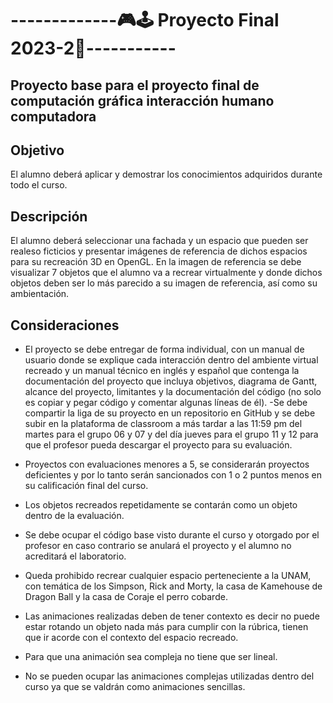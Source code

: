# -------------🎮🕹️ Proyecto Final 2023-2👾-----------
## Proyecto base para el proyecto final de computación gráfica interacción humano computadora 
## **Objetivo**
El alumno deberá aplicar y demostrar los conocimientos adquiridos durante todo el curso.
## **Descripción**
El alumno deberá seleccionar una fachada y un espacio que pueden ser realeso ficticios y presentar imágenes de referencia de dichos espacios para su recreación 3D en OpenGL.
En la imagen de referencia se debe visualizar 7 objetos que el alumno va a recrear virtualmente y donde dichos objetos deben ser lo más parecido a su imagen de referencia, así como su ambientación.
## **Consideraciones**
- El proyecto se debe entregar de forma individual, con un manual de usuario donde se explique cada interacción dentro del ambiente virtual recreado y un manual técnico en inglés y español  que contenga la documentación del proyecto que incluya objetivos, diagrama de Gantt, alcance del proyecto, limitantes y la documentación del código (no solo es copiar y pegar código y comentar algunas líneas de él).
-Se debe compartir la liga de su proyecto en un repositorio en GitHub y se debe subir en la plataforma de classroom a más tardar a las 11:59 pm del martes para el grupo 06 y 07 y del día jueves para el grupo 11 y 12 para que el profesor pueda descargar el proyecto para su evaluación.

- Proyectos con evaluaciones menores a 5, se considerarán proyectos deficientes y por lo tanto serán sancionados con 1 o 2 puntos menos en
su calificación final del curso.
- Los objetos recreados repetidamente se contarán como un objeto dentro de la evaluación.
- Se debe ocupar el código base visto durante el curso y otorgado por el profesor en caso contrario se anulará el proyecto y el alumno no acreditará el laboratorio.
- Queda prohibido recrear cualquier espacio perteneciente a la UNAM, con temática de los Simpson, Rick and Morty, la casa de Kamehouse
de Dragon Ball y la casa de Coraje el perro cobarde.
- Las animaciones realizadas deben de tener contexto es decir no puede estar rotando un objeto nada más para cumplir con la rúbrica, tienen que
ir acorde con el contexto del espacio recreado.
- Para que una animación sea compleja no tiene que ser lineal.
- No se pueden ocupar las animaciones complejas utilizadas dentro del curso ya que se valdrán como animaciones sencillas.

